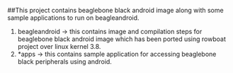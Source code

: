 ##This project contains beaglebone black android image along with some sample applications to run on beagleandroid.

<ol>
<li>beagleandroid -> this contains image and compilation steps for beaglebone black android image which has been ported using rowboat project over linux kernel 3.8.
</li>
<li>
*apps -> this contains sample application for accessing beaglebone black peripherals using android.
</li>
</ol>